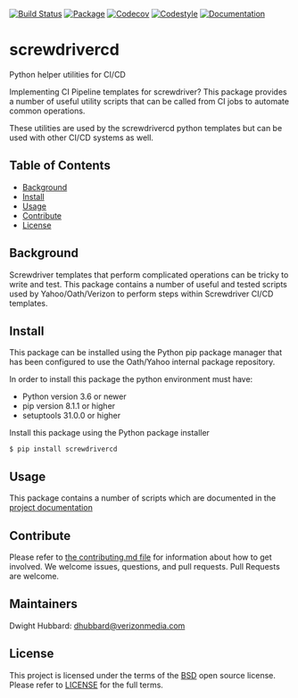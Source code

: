 [![Build Status](https://cd.screwdriver.cd/pipelines/3063/badge?nocache=true)](https://cd.screwdriver.cd/pipelines/3063)
[![Package](https://img.shields.io/badge/package-pypi-blue.svg)](https://pypi.org/project/screwdrivercd/)
[![Codecov](https://codecov.io/gh/yahoo/python-screwdrivercd/branch/master/graph/badge.svg?nocache=true)](https://codecov.io/gh/yahoo/python-screwdrivercd)
[![Codestyle](https://img.shields.io/badge/code%20style-pep8-blue.svg)](https://www.python.org/dev/peps/pep-0008/)
[![Documentation](https://img.shields.io/badge/Documentation-latest-blue.svg)](https://yahoo.github.io/python-screwdrivercd/)


# screwdrivercd

Python helper utilities for CI/CD

Implementing CI Pipeline templates for screwdriver?  This package provides a number of useful utility scripts that can
be called from CI jobs to automate common operations.

These utilities are used by the screwdrivercd python templates but can be used with other CI/CD
systems as well.

## Table of Contents

- [Background](#background)
- [Install](#install)
- [Usage](#usage)
- [Contribute](#contribute)
- [License](#license)

## Background

Screwdriver templates that perform complicated operations can be tricky to write and test.  This package contains a number of useful and tested scripts used by Yahoo/Oath/Verizon to perform steps within Screwdriver CI/CD templates.

## Install

This package can be installed using the Python pip package manager that has been configured to use the Oath/Yahoo
internal package repository.

In order to install this package the python environment must have:

* Python version 3.6 or newer
* pip version 8.1.1 or higher
* setuptools 31.0.0 or higher

Install this package using the Python package installer

```console
$ pip install screwdrivercd
```

## Usage

This package contains a number of scripts which are documented in the [project documentation](https://yahoo.github.io/python-screwdrivercd/)

## Contribute

Please refer to [the contributing.md file](Contributing.md) for information about how to get involved. We welcome issues, questions, and pull requests. Pull Requests are welcome.

## Maintainers
Dwight Hubbard: dhubbard@verizonmedia.com

## License

This project is licensed under the terms of the [BSD](LICENSE) open source license. Please refer to [LICENSE](LICENSE) for the full terms.

